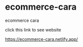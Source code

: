 # ecommerce-cara
ecommerce cara


click this link to see website

https://ecommerce-cara.netlify.app/
